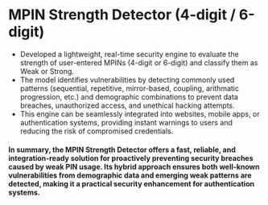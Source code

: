 # MPIN Strength Detector (4-digit / 6-digit)

- Developed a lightweight, real-time security engine to evaluate the strength of user-entered MPINs (4-digit or 6-digit) and classify them as Weak or Strong.
- The model identifies vulnerabilities by detecting commonly used patterns (sequential, repetitive, mirror-based, coupling, arithmatic progression, etc.) and demographic combinations to prevent data breaches, unauthorized access, and unethical hacking attempts.
- This engine can be seamlessly integrated into websites, mobile apps, or authentication systems, providing instant warnings to users and reducing the risk of compromised credentials.

#### In summary, the MPIN Strength Detector offers a fast, reliable, and integration-ready solution for proactively preventing security breaches caused by weak PIN usage. Its hybrid approach ensures both well-known vulnerabilities from demographic data and emerging weak patterns are detected, making it a practical security enhancement for authentication systems.
